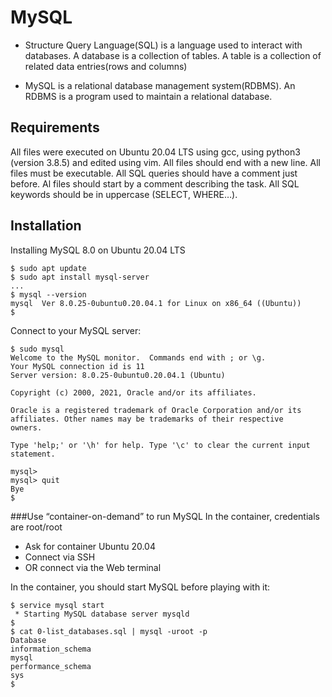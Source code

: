 # MySQL
- Structure Query Language(SQL) is a language used to interact with databases.
A database is a collection of tables.
A table is a collection of related data entries(rows and columns)

- MySQL is a relational database management system(RDBMS).
An RDBMS is a program used to maintain a relational database.

## Requirements
All files were executed on Ubuntu 20.04 LTS using gcc, using python3 (version 3.8.5) and edited using vim.
All files should end with a new line.
All files must be executable.
All SQL queries should have a comment just before.
Al files should start by a comment describing the task.
All SQL keywords should be in uppercase (SELECT, WHERE…).


## Installation

Installing MySQL 8.0 on Ubuntu 20.04 LTS
```
$ sudo apt update
$ sudo apt install mysql-server
...
$ mysql --version
mysql  Ver 8.0.25-0ubuntu0.20.04.1 for Linux on x86_64 ((Ubuntu))
$
```

Connect to your MySQL server:

```
$ sudo mysql
Welcome to the MySQL monitor.  Commands end with ; or \g.
Your MySQL connection id is 11
Server version: 8.0.25-0ubuntu0.20.04.1 (Ubuntu)

Copyright (c) 2000, 2021, Oracle and/or its affiliates.

Oracle is a registered trademark of Oracle Corporation and/or its
affiliates. Other names may be trademarks of their respective
owners.

Type 'help;' or '\h' for help. Type '\c' to clear the current input statement.

mysql>
mysql> quit
Bye
$
```

###Use “container-on-demand” to run MySQL
In the container, credentials are root/root

- Ask for container Ubuntu 20.04
- Connect via SSH
- OR connect via the Web terminal

In the container, you should start MySQL before playing with it:

```
$ service mysql start                                                   
 * Starting MySQL database server mysqld 
$
$ cat 0-list_databases.sql | mysql -uroot -p                               
Database                                                                                   
information_schema                                                                         
mysql                                                                                      
performance_schema                                                                         
sys                      
$
```
